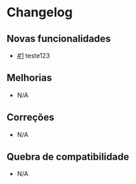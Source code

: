 # Changelog

## Novas funcionalidades

 - [#1](https://github.com/RyuunosukeDS3/test_repository/issues) teste123

## Melhorias

 - N/A

## Correções

 - N/A

## Quebra de compatibilidade

 - N/A
